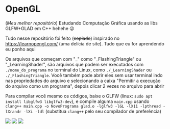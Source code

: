 # OpenGL
(*Meu melhor repositório*) Estudando Computação Gráfica usando as libs GLFW+GLAD em C++ hehehe 😜

Tudo nesse repositório foi feito (~~copiado~~) inspirado no https://learnopengl.com/ (uma delícia de site). Tudo que eu for aprendendo eu ponho aqui

Os arquivos que começam com "_" como "_FlashingTriangle" ou "_LearningShader", são arquivos que podem ser executados com `./nome_do_programa` no terminal do Linux, como `./_LearningShader` ou `./_FlashingTriangle`. Você também pode abrir eles sem usar terminal indo nas propriedades do arquivo e selecionando a caixa "Permitir a execução do arquivo como um programa", depois clicar 2 vezes no arquivo para abrir

Para compilar você mesmo os códigos, baixe o GLFW (linux: `sudo apt install libglfw3 libglfw3-dev`), e compile alguma `main.cpp` usando `clang++ main.cpp -o NovoPrograma glad.o -lglfw3 -lGL -lX11 -lpthread -lXrandr -lXi -ldl` (substitua `clang++` pelo seu compilador de preferência)

![](https://cdn.discordapp.com/attachments/741550250916970536/844647027064832020/unknown.png)
![](https://media.discordapp.net/attachments/741550250916970536/844310298227769394/unknown.png?width=851&height=460)
![](https://cdn.discordapp.com/attachments/741550250916970536/837078220188418058/unknown.png)

